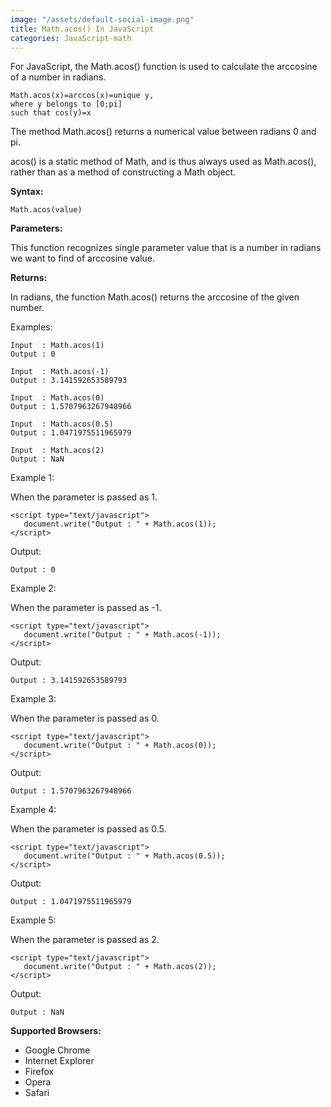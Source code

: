 ```yaml
---
image: "/assets/default-social-image.png"
title: Math.acos() In JavaScript
categories: JavaScript-math
---
```


For JavaScript, the Math.acos() function is used to calculate the arccosine of a number in radians.

```
Math.acos(x)=arccos(x)=unique y,
where y belongs to [0;pi] 
such that cos(y)=x
```

The method Math.acos() returns a numerical value between radians 0 and pi.

acos() is a static method of Math, and is thus always used as Math.acos(), rather than as a method of constructing a Math object.

**Syntax:**

`Math.acos(value)`

**Parameters:**

This function recognizes single parameter value that is a number in radians we want to find of arccosine value.

**Returns:**

In radians, the function Math.acos() returns the arccosine of the given number.

Examples:

```
Input  : Math.acos(1)
Output : 0
```
     
```
Input  : Math.acos(-1)
Output : 3.141592653589793
```

```
Input  : Math.acos(0)
Output : 1.5707963267948966
```

```
Input  : Math.acos(0.5)
Output : 1.0471975511965979
```

```
Input  : Math.acos(2)
Output : NaN
```

Example 1: 

When the parameter is passed as 1.

```
<script type="text/javascript"> 
   document.write("Output : " + Math.acos(1)); 
</script> 
```

Output:

`Output : 0`

Example 2:

When the parameter is passed as -1.

```
<script type="text/javascript"> 
   document.write("Output : " + Math.acos(-1)); 
</script> 
```

Output:

`Output : 3.141592653589793`

Example 3:

When the parameter is passed as 0.

```
<script type="text/javascript"> 
   document.write("Output : " + Math.acos(0)); 
</script> 
```

Output:

`Output : 1.5707963267948966`

Example 4:

When the parameter is passed as 0.5.

```
<script type="text/javascript"> 
   document.write("Output : " + Math.acos(0.5)); 
</script> 
```

Output:

`Output : 1.0471975511965979`

Example 5:

When the parameter is passed as 2.

```
<script type="text/javascript"> 
   document.write("Output : " + Math.acos(2)); 
</script> 
```

Output:

`Output : NaN`

**Supported Browsers:**

* Google Chrome
* Internet Explorer
* Firefox
* Opera
* Safari